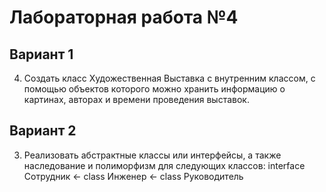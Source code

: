 # Лабораторная работа №4
## Вариант 1
4. Создать класс Художественная Выставка с внутренним классом, с помощью объектов которого можно хранить информацию о картинах, авторах и времени проведения выставок.

## Вариант 2
3. Реализовать абстрактные классы или интерфейсы, а также наследование и полиморфизм для следующих классов:
interface Сотрудник <- class Инженер <- class Руководитель
